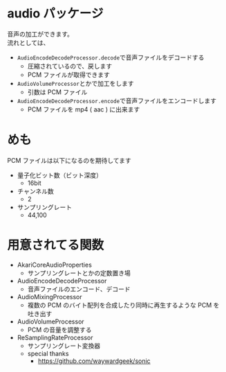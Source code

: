 # audio パッケージ

音声の加工ができます。  
流れとしては、

- `AudioEncodeDecodeProcessor.decode`で音声ファイルをデコードする
  - 圧縮されているので、戻します
  - PCM ファイルが取得できます
- `AudioVolumeProcessor`とかで加工をします
  - 引数は PCM ファイル
- `AudioEncodeDecodeProcessor.encode`で音声ファイルをエンコードします
  - PCM ファイルを mp4 ( aac ) に出来ます

# めも
PCM ファイルは以下になるのを期待してます

- 量子化ビット数（ビット深度）
  - 16bit
- チャンネル数
  - 2
- サンプリングレート
  - 44,100

# 用意されてる関数

- AkariCoreAudioProperties
  - サンプリングレートとかの定数置き場
- AudioEncodeDecodeProcessor
  - 音声ファイルのエンコード、デコード
- AudioMixingProcessor
  - 複数の PCM のバイト配列を合成したり同時に再生するような PCM を吐き出す
- AudioVolumeProcessor
  - PCM の音量を調整する
- ReSamplingRateProcessor
  - サンプリングレート変換器
  - special thanks
    - https://github.com/waywardgeek/sonic
